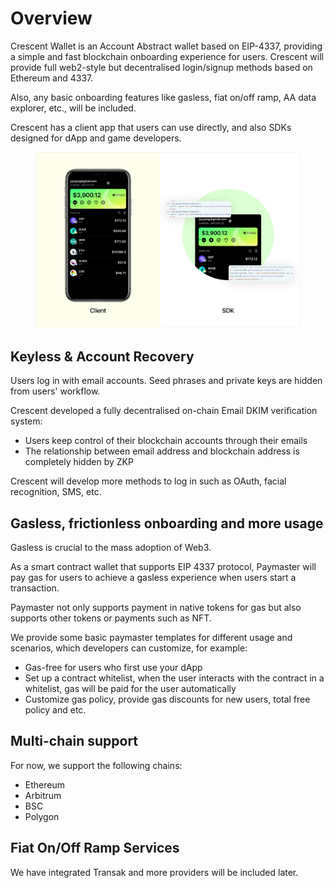 # Overview

Crescent Wallet is an Account Abstract wallet based on EIP-4337, providing a simple and fast blockchain onboarding experience for users. Crescent will provide full web2-style but decentralised login/signup methods based on Ethereum and 4337.

Also, any basic onboarding features like gasless, fiat on/off ramp, AA data explorer, etc., will be included.

Crescent has a client app that users can use directly, and also SDKs designed for dApp and game developers.

<figure><img src=".gitbook/assets/WechatIMG1025.jpeg" alt=""><figcaption></figcaption></figure>

## Keyless & Account Recovery

Users log in with email accounts. Seed phrases and private keys are hidden from users' workflow.

Crescent developed a fully decentralised on-chain Email DKIM verification system:

* Users keep control of their blockchain accounts through their emails
* The relationship between email address and blockchain address is completely hidden by ZKP

Crescent will develop more methods to log in such as OAuth, facial recognition, SMS, etc.

## Gasless, frictionless onboarding and more usage&#x20;

Gasless is crucial to the mass adoption of Web3.

As a smart contract wallet that supports EIP 4337 protocol, Paymaster will pay gas for users to achieve a gasless experience when users start a transaction.&#x20;

Paymaster not only supports payment in native tokens for gas but also supports other tokens or payments such as NFT.&#x20;

We provide some basic paymaster templates for different usage and scenarios, which developers can customize, for example:

* Gas-free for users who first use your dApp
* Set up a contract whitelist, when the user interacts with the contract in a whitelist, gas will be paid for the user automatically
* Customize gas policy, provide gas discounts for new users, total free policy and etc.

## Multi-chain support

For now, we support the following chains:

* Ethereum
* Arbitrum
* BSC
* Polygon&#x20;

## Fiat On/Off Ramp Services

We have integrated Transak and more providers will be included later.
